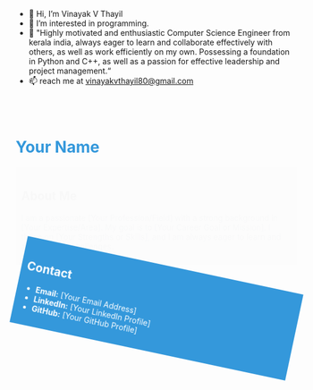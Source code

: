 - 👋 Hi, I’m Vinayak V Thayil
- 👀 I’m interested in programming.
- 🌱 "Highly motivated and enthusiastic Computer Science Engineer from kerala india, always eager to learn and collaborate effectively with others, as well as work efficiently 
      on my own. Possessing a foundation in Python and C++, as well as a passion for effective leadership and project management.“
- 📫 reach me at vinayakvthayil80@gmail.com
<br/>
<br/>
<!-- Add a colorful header with your name and a bouncing animation -->
<h1 style="color: #3498db; animation: bounce 1s infinite;">Your Name</h1>

<style>
  /* Define the bounce animation */
  @keyframes bounce {
    0%, 20%, 50%, 80%, 100% {
      transform: translateY(0);
    }
    40% {
      transform: translateY(-20px);
    }
    60% {
      transform: translateY(-10px);
    }
  }
</style>

<!-- Add a colorful background to the about section with a fade-in animation -->
<div style="background-color: #ecf0f1; padding: 10px; animation: fadein 2s;">
  <h2>About Me</h2>
  <p style="color: #2c3e50;">I am a passionate [Your Profession/Field] with a strong background in [Your Expertise/Area]. My goal is to [Your Career Goal or Mission]. I thrive on [Your Strengths or Skills], and I am always eager to learn and adapt to new challenges.</p>
</div>

<style>
  /* Define the fade-in animation */
  @keyframes fadein {
    from {
      opacity: 0;
    }
    to {
      opacity: 1;
    }
  }
</style>

<!-- Repeat the same for other sections -->

<!-- Add a colorful footer with your contact information and a rotating animation -->
<div style="background-color: #3498db; color: #ffffff; padding: 10px; animation: rotate 2s linear infinite;">
  <h2>Contact</h2>
  <ul>
    <li><strong>Email:</strong> [Your Email Address]</li>
    <li><strong>LinkedIn:</strong> [Your LinkedIn Profile]</li>
    <li><strong>GitHub:</strong> [Your GitHub Profile]</li>
  </ul>
</div>

<style>
  /* Define the rotate animation */
  @keyframes rotate {
    0% {
      transform: rotate(0deg);
    }
    100% {
      transform: rotate(360deg);
    }
  }
</style>

